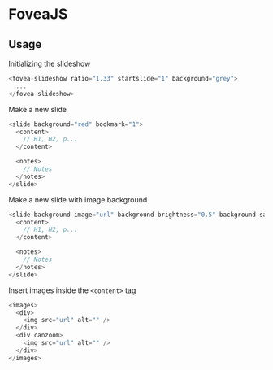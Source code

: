 # FoveaJS

## Usage

Initializing the slideshow

```javascript
<fovea-slideshow ratio="1.33" startslide="1" background="grey">
  ...
</fovea-slideshow>
```

Make a new slide

```javascript
<slide background="red" bookmark="1">
  <content>
    // H1, H2, p...
  </content>

  <notes>
    // Notes
  </notes>
</slide>
```

Make a new slide with image background

```javascript
<slide background-image="url" background-brightness="0.5" background-saturate="2" background-blur="4" background-cssgram="nashville">
  <content>
    // H1, H2, p...
  </content>

  <notes>
    // Notes
  </notes>
</slide>
```

Insert images inside the `<content>` tag

```javascript
<images>
  <div>
    <img src="url" alt="" />
  </div>
  <div canzoom>
    <img src="url" alt="" />
  </div>
</images>
```
